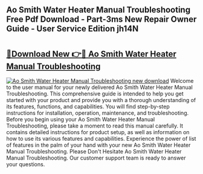 ## Ao Smith Water Heater Manual Troubleshooting Free Pdf Download - Part-3ms New Repair Owner Guide - User Service Edition jh14N

# <h2><a href="http://bc15302.oget.top/?id=Ao+Smith+Water+Heater+Manual+Troubleshooting">🔗Download New 👉🔴 Ao Smith Water Heater Manual Troubleshooting</a></h2>

[![Ao Smith Water Heater Manual Troubleshooting new download](https://i.imgur.com/5g1atiW.png)](http://bc15302.oget.top/?id=Ao+Smith+Water+Heater+Manual+Troubleshooting)
Welcome to the user manual for your newly delivered Ao Smith Water Heater Manual Troubleshooting. This comprehensive guide is intended to help you get started with your product and provide you with a thorough understanding of its features, functions, and capabilities. You will find step-by-step instructions for installation, operation, maintenance, and troubleshooting. Before you begin using your Ao Smith Water Heater Manual Troubleshooting, please take a moment to read this manual carefully. It contains detailed instructions for product setup, as well as information on how to use its various features and capabilities. Experience the power of list of features in the palm of your hand with your new Ao Smith Water Heater Manual Troubleshooting. Please Don't Hesitate Ao Smith Water Heater Manual Troubleshooting. Our customer support team is ready to answer your questions.
